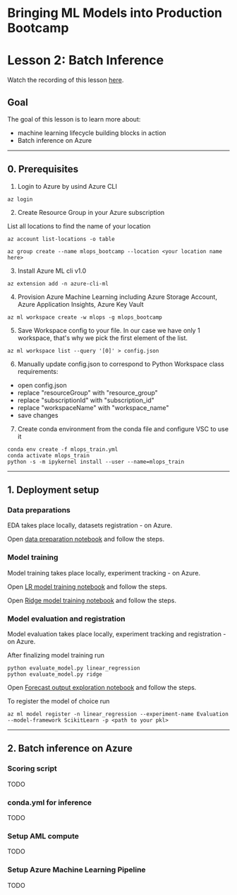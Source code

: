 # Bringing ML Models into Production Bootcamp
# Lesson 2: Batch Inference

Watch the recording of this lesson [here](https://youtu.be/G1qxR1Hi3i8).

## Goal

The goal of this lesson is to learn more about:
- machine learning lifecycle building blocks in action
- Batch inference on Azure

---

## 0. Prerequisites
1. Login to Azure by usind Azure CLI

```
az login
```
2. Create Resource Group in your Azure subscription

List all locations to find the name of your location
```
az account list-locations -o table
```
```
az group create --name mlops_bootcamp --location <your location name here>
```
3. Install Azure ML cli v1.0
```
az extension add -n azure-cli-ml
```
4. Provision Azure Machine Learning including Azure Storage Account, Azure Application Insights, Azure Key Vault
```
az ml workspace create -w mlops -g mlops_bootcamp
```
5. Save Workspace config to your file. In our case we have only 1 workspace, that's why we pick the first element of the list.
```
az ml workspace list --query '[0]' > config.json
```
6. Manually update config.json to correspond to Python Workspace class requirements:
- open config.json
- replace "resourceGroup" with "resource_group"
- replace "subscriptionId" with "subscription_id"
- replace "workspaceName" with "workspace_name"
- save changes

7. Create conda environment from the conda file and configure VSC to use it
```
conda env create -f mlops_train.yml
conda activate mlops_train
python -s -m ipykernel install --user --name=mlops_train
```

---
## 1. Deployment setup

### Data preparations
EDA takes place locally, datasets registration - on Azure.

Open [data preparation notebook](data_preparation.ipynb) and follow the steps.

### Model training
Model training takes place locally, experiment tracking - on Azure.

Open [LR model training notebook](lr_model_training.ipynb) and follow the steps.

Open [Ridge model training notebook](ridge_model_training.ipynb) and follow the steps.

### Model evaluation and registration
Model evaluation takes place locally, experiment tracking and registration - on Azure.

After finalizing model training run
```
python evaluate_model.py linear_regression
python evaluate_model.py ridge
```
Open [Forecast output exploration notebook](forecast_output_explorations.ipynb) and follow the steps.

To register the model of choice run
```
az ml model register -n linear_regression --experiment-name Evaluation --model-framework ScikitLearn -p <path to your pkl>
```

---
## 2. Batch inference on Azure

### Scoring script
TODO

### conda.yml for inference
TODO

### Setup AML compute
TODO

### Setup Azure Machine Learning Pipeline
TODO
